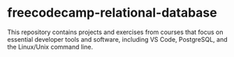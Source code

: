 # freecodecamp-relational-database
This repository contains projects and exercises from courses that focus on essential developer tools and software, including VS Code, PostgreSQL, and the Linux/Unix command line.

